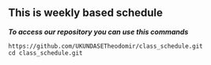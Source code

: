 ## This is weekly based schedule

***To access our repository you can use this commands***

```
https://github.com/UKUNDASETheodomir/class_schedule.git
cd class_schedule.git
```
